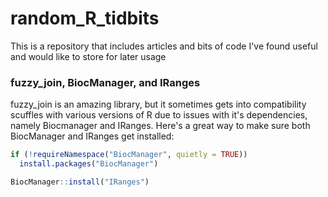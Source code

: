 # random_R_tidbits
This is a repository that includes articles and bits of code I've found useful and would like to store for later usage

### fuzzy_join, BiocManager, and IRanges
fuzzy_join is an amazing library, but it sometimes gets into compatibility scuffles with various versions of R due to issues with 
it's dependencies, namely Biocmanager and IRanges. Here's a great way to make sure both BiocManager and IRanges get installed:  

```r
if (!requireNamespace("BiocManager", quietly = TRUE))
  install.packages("BiocManager")

BiocManager::install("IRanges")
```
